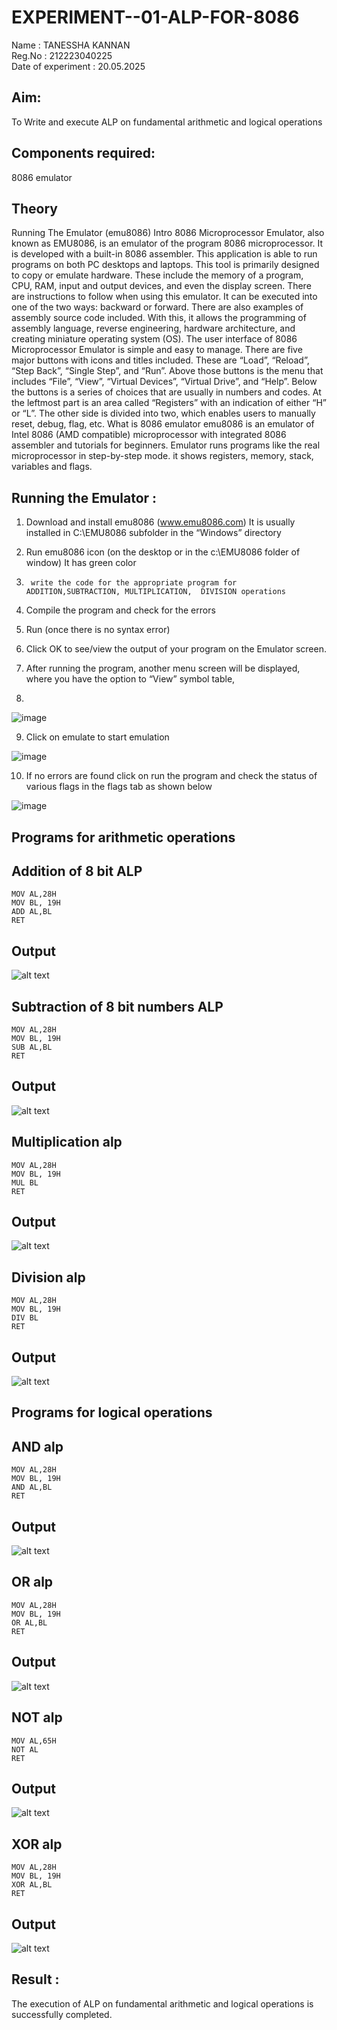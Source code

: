 # EXPERIMENT--01-ALP-FOR-8086
Name : TANESSHA KANNAN <br>
Reg.No : 212223040225 <br>
Date of experiment : 20.05.2025

## Aim: 
To Write and execute ALP on fundamental arithmetic and logical operations
## Components required: 
8086  emulator 
## Theory 
Running The Emulator (emu8086) Intro 8086 Microprocessor Emulator, also known as EMU8086, is an emulator of the program 8086 microprocessor. It is developed with a built-in 8086 assembler. This application is able to run programs on both PC desktops and laptops. This tool is primarily designed to copy or emulate hardware. These include the memory of a program, CPU, RAM, input and output devices, and even the display screen. There are instructions to follow when using this emulator. It can be executed into one of the two ways: backward or forward. There are also examples of assembly source code included. With this, it allows the programming of assembly language, reverse engineering, hardware architecture, and creating miniature operating system (OS). The user interface of 8086 Microprocessor Emulator is simple and easy to manage. There are five major buttons with icons and titles included. These are “Load”, “Reload”, “Step Back”, “Single Step”, and “Run”. Above those buttons is the menu that includes “File”, “View”, “Virtual Devices”, “Virtual Drive”, and “Help”. Below the buttons is a series of choices that are usually in numbers and codes. At the leftmost part is an area called “Registers” with an indication of either “H” or “L”. The other side is divided into two, which enables users to manually reset, debug, flag, etc. What is 8086 emulator emu8086 is an emulator of Intel 8086 (AMD compatible) microprocessor with integrated 8086 assembler and tutorials for beginners. Emulator runs programs like the real microprocessor in step-by-step mode. it shows registers, memory, stack, variables and flags.

 ## Running the Emulator :
1.	Download and install emu8086 (www.emu8086.com) It is usually installed in C:\EMU8086 subfolder in the “Windows” directory
2.	  Run  emu8086 icon (on the desktop or in the c:\EMU8086 folder of window) It has green color 
 
 
3.		write the code for the appropriate program for ADDITION,SUBTRACTION, MULTIPLICATION,  DIVISION operations 

4.	 Compile the program and check for the errors 
5.	Run (once there is no syntax error) 

6.	Click OK to see/view the output of your program on the Emulator screen. 


7.	After running the program, another menu screen will be displayed, where you have the option to “View” symbol table,
8.	 


![image](https://user-images.githubusercontent.com/36288975/189273263-d65baae9-4b8f-4723-afb3-c0ffa4052b04.png)











9.	Click on emulate to start emulation 








![image](https://user-images.githubusercontent.com/36288975/189273273-9bb36ec1-e2e8-4892-8d35-37707332bfdc.png)








10.	If no errors are found click on run the program and check the status of various flags in the flags tab as shown below 






![image](https://user-images.githubusercontent.com/36288975/189273277-113a2a33-4a40-4ff8-95a5-ecd3a1f504fe.png)






## Programs for arithmetic  operations

## Addition  of 8 bit ALP 
```
MOV AL,28H
MOV BL, 19H
ADD AL,BL
RET
```
## Output  
![alt text](image.png)

## Subtraction   of 8 bit numbers  ALP 
```
MOV AL,28H
MOV BL, 19H
SUB AL,BL
RET
```
## Output  
![alt text](image-1.png)

## Multiplication alp 
```
MOV AL,28H
MOV BL, 19H
MUL BL
RET
```
## Output  
![alt text](image-2.png)

## Division alp 
```
MOV AL,28H
MOV BL, 19H
DIV BL
RET
```
## Output  
![alt text](image-3.png)

## Programs for logical  operations
## AND alp
```
MOV AL,28H
MOV BL, 19H
AND AL,BL
RET
```
## Output
![alt text](image-4.png)

## OR alp
```
MOV AL,28H
MOV BL, 19H
OR AL,BL
RET
```
## Output
![alt text](image-5.png)

## NOT alp
```
MOV AL,65H
NOT AL
RET
```
## Output
![alt text](image-6.png)

## XOR alp
```
MOV AL,28H
MOV BL, 19H
XOR AL,BL
RET
```
## Output
![alt text](<Screenshot (823).png>)

## Result :
The execution of ALP on fundamental arithmetic and logical operations is successfully completed.

